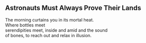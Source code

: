 Astronauts Must Always Prove Their Lands
----------------------------------------
The morning curtains you in its mortal heat.  
Where bottles meet  
serendipities meet, inside and amid and the sound  
of bones, to reach out and relax in illusion.  
